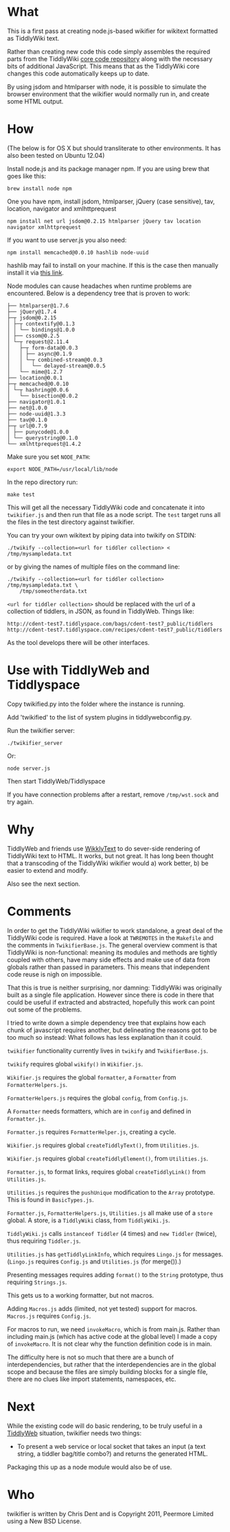 # What

This is a first pass at creating node.js-based wikifier for wikitext
formatted as TiddlyWiki text.

Rather than creating new code this code simply assembles the required
parts from the TiddlyWiki
[core code repository](http://svn.tiddlywiki.org/Trunk/core/js/) along
with the necessary bits of additional JavaScript. This means that as
the TiddlyWiki core changes this code automatically keeps up to date.

By using jsdom and htmlparser with node, it is possible to simulate the
browser environment that the wikifier would normally run in, and create
some HTML output.

# How

(The below is for OS X but should transliterate to other environments.  It has also been tested on Ubuntu 12.04)

Install node.js and its package manager npm. If you are using brew that
goes like this:

    brew install node npm

One you have npm, install jsdom, htmlparser, jQuery (case sensitive), tav, location, navigator and xmlhttprequest

    npm install net url jsdom@0.2.15 htmlparser jQuery tav location navigator xmlhttprequest

If you want to use server.js you also need:

    npm install memcached@0.0.10 hashlib node-uuid

hashlib may fail to install on your machine.  If this is the case then manually install it via [this link](https://github.com/brainfucker/hashlib#install).

Node modules can cause headaches when runtime problems are encountered.  Below is a dependency tree that is proven to work:

    ├── htmlparser@1.7.6
    ├── jQuery@1.7.4
    ├─┬ jsdom@0.2.15
    │ ├─┬ contextify@0.1.3
    │ │ └── bindings@1.0.0
    │ ├── cssom@0.2.5
    │ └─┬ request@2.11.4
    │   ├─┬ form-data@0.0.3
    │   │ ├── async@0.1.9
    │   │ └─┬ combined-stream@0.0.3
    │   │   └── delayed-stream@0.0.5
    │   └── mime@1.2.7
    ├── location@0.0.1
    ├─┬ memcached@0.0.10
    │ └─┬ hashring@0.0.6
    │   └── bisection@0.0.2
    ├── navigator@1.0.1
    ├── net@1.0.0
    ├── node-uuid@1.3.3
    ├── tav@0.1.0
    ├─┬ url@0.7.9
    │ ├── punycode@1.0.0
    │ └── querystring@0.1.0
    └── xmlhttprequest@1.4.2

Make sure you set `NODE_PATH`:

    export NODE_PATH=/usr/local/lib/node

In the repo directory run:

    make test

This will get all the necessary TiddlyWiki code and concatenate it into
`twikifier.js` and then run that file as a node script. The `test` target
runs all the files in the test directory against twikifier.

You can try your own wikitext by piping data into twikify on STDIN:

    ./twikify --collection=<url for tiddler collection> < /tmp/mysampledata.txt

or by giving the names of multiple files on the command line:

    ./twikify --collection=<url for tiddler collection> /tmp/mysampledata.txt \
        /tmp/someotherdata.txt

`<url for tiddler collection>` should be replaced with the url of a collection
of tiddlers, in JSON, as found in TiddlyWeb. Things like:

    http://cdent-test7.tiddlyspace.com/bags/cdent-test7_public/tiddlers
    http://cdent-test7.tiddlyspace.com/recipes/cdent-test7_public/tiddlers

As the tool develops there will be other interfaces.

# Use with TiddlyWeb and Tiddlyspace

Copy twikified.py into the folder where the instance is running.

Add 'twikified' to the list of system plugins in tiddlywebconfig.py.

Run the twikifier server:

    ./twikifier_server

Or:

    node server.js

Then start TiddlyWeb/Tiddlyspace

If you have connection problems after a restart, remove `/tmp/wst.sock` and try again.

# Why

TiddlyWeb and friends use [WikklyText](http://wikklytext.com/) to do sever-side
rendering of TiddlyWiki text to HTML. It works, but not great. It has long been
thought that a transcoding of the TiddlyWiki wikifier would a) work better,
b) be easier to extend and modify.

Also see the next section.

# Comments

In order to get the TiddlyWiki wikifier to work standalone, a great deal
of the TiddlyWiki code is required. Have a look at `TWREMOTES` in the
`Makefile` and the comments in `TwikifierBase.js`. The general overview
comment is that TiddlyWiki is non-functional: meaning its modules and methods
are tightly coupled with others, have many side effects and make use of 
data from globals rather than passed in parameters. This means that independent
code reuse is nigh on impossible.

That this is true is neither surprising, nor damning: TiddlyWiki was originally
built as a single file application. However since there is code in
there that could be useful if extracted and abstracted, hopefully this work
can point out some of the problems.

I tried to write down a simple dependency tree that explains how each
chunk of javascript requires another, but delineating the reasons got to be
too much so instead: What follows has less explanation than it could.

`twikifier` functionality currently lives in `twikify` and `TwikifierBase.js`.

`twikify` requires global `wikify()` in `Wikifier.js`.

`Wikifier.js` requires the global `formatter`, a `Formatter` from `FormatterHelpers.js`.

`FormatterHelpers.js` requires the global `config`, from `Config.js`.

A `Formatter` needs formatters, which are in `config` and defined in `Formatter.js`.

`Formatter.js` requires `FormatterHelper.js`, creating a cycle.

`Wikifier.js` requires global `createTiddlyText()`, from `Utilities.js`.

`Wikifier.js` requires global `createTiddlyElement()`, from `Utilities.js`.

`Formatter.js`, to format links, requires global `createTiddlyLink()` from `Utilities.js`.

`Utilities.js` requires the `pushUnique` modification to the `Array` prototype. This is found in `BasicTypes.js`.

`Formatter.js`, `FormatterHelpers.js`, `Utilities.js` all make use of a `store` global. A store, is a `TiddlyWiki` class, from `TiddlyWiki.js`.

`TiddlyWiki.js` calls `instanceof Tiddler` (4 times) and `new Tiddler` (twice), thus requiring `Tiddler.js`.

`Utilities.js` has `getTiddlyLinkInfo`, which requires `Lingo.js` for messages.
(`Lingo.js` requires `Config.js` and `Utilities.js` (for merge()).)

Presenting messages requires adding `format()` to the `String` prototype, thus requiring `Strings.js`.

This gets us to a working formatter, but not macros.

Adding `Macros.js` adds (limited, not yet tested) support for macros. `Macros.js` requires `Config.js`.

For macros to run, we need `invokeMacro`, which is from main.js. Rather
than including main.js (which has active code at the global level) I
made a copy of `invokeMacro`. It is not clear why the function definition
code is in main.

The difficulty here is not so much that there are a bunch of interdependencies,
but rather that the interdependencies are in the global scope and because
the files are simply building blocks for a single file, there are no clues
like import statements, namespaces, etc.

# Next

While the existing code will do basic rendering, to be truly useful
in a [TiddlyWeb](http://tiddlyweb.com/) situation, twikifier
needs two things:

* To present a web service or local socket that takes an input (a text
  string, a tiddler bag/title combo?) and returns the generated HTML.

Packaging this up as a node module would also be of use.

# Who

twikifier is written by Chris Dent and is Copyright 2011, Peermore Limited
using a New BSD License.

